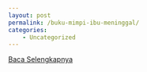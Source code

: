 ```yaml
---
layout: post
permalink: /buku-mimpi-ibu-meninggal/
categories:
    - Uncategorized
---
```


[Baca Selengkapnya](/04)